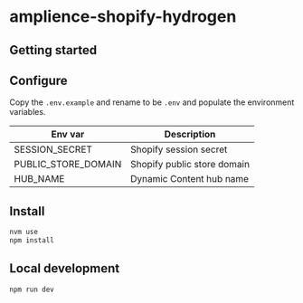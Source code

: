 # amplience-shopify-hydrogen

## Getting started

## Configure

Copy the `.env.example` and rename to be `.env` and populate the environment variables.

| Env var             | Description                 |
| ------------------- | --------------------------- |
| SESSION_SECRET      | Shopify session secret      |
| PUBLIC_STORE_DOMAIN | Shopify public store domain |
| HUB_NAME            | Dynamic Content hub name    |

## Install

```bash
nvm use
npm install
```

## Local development

```bash
npm run dev
```
